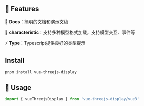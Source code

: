 ## 🚀 Features

🌈 **Docs**：简明的文档和演示文稿

🌈 **characteristic**：支持多种模型格式加载，支持模型交互、事件等

⚡ **Type**：Typescript提供良好的类型提示

## Install
```sh
pnpm install vue-threejs-display
```

## 🎉 Usage

```ts
import { vueThreejsDisplay } from 'vue-threejs-display/vue3'
```
